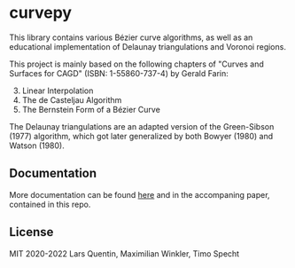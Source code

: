 # curvepy

This library contains various Bézier curve algorithms, as well as an educational implementation of Delaunay triangulations and Voronoi regions.

This project is mainly based on the following chapters of "Curves and Surfaces for CAGD" (ISBN: 1-55860-737-4) by Gerald Farin:

3. Linear Interpolation
4. The de Casteljau Algorithm
5. The Bernstein Form of a Bézier Curve

The Delaunay triangulations are an adapted version of the Green-Sibson (1977) algorithm, which got later generalized by both Bowyer (1980) and Watson (1980).

## Documentation

More documentation can be found [here](https://numerikgang.pages.gwdg.de/) and in the accompaning paper, contained in this repo.

## License

MIT 2020-2022 Lars Quentin, Maximilian Winkler, Timo Specht
